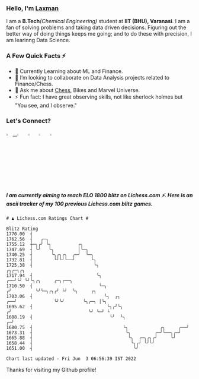   ### Hello, I'm [Laxman](https://laxman-lakhan.github.io)

I am a **B.Tech**_(Chemical Engineering)_ student at **IIT (BHU), Varanasi**. I am a fan of solving problems and taking data driven decisions. Figuring out the better way of doing things keeps me going; and to do these with precision, I am learinng Data Science.

### A Few Quick Facts ⚡️

- 🧐 Currently Learning about ML and Finance.
- 👯 I’m looking to collaborate on Data Analysis projects related to Finance/Chess.
- 💬 Ask me about [Chess](https://lichess.org/@/YourKingIsInDanger), Bikes and Marvel Universe.
- ⚡️ Fun fact: I have great observing skills, not like sherlock holmes but "You see, and I observe."

### Let's Connect?

<a href="mailto:laxmansingh.lakhan@gmail.com"> <img src="https://img.icons8.com/fluent/48/000000/gmail.png" width="3.5%"/> &nbsp;
[<img src="https://img.icons8.com/color/48/000000/linkedin.png" width="3.5%"/>](https://www.linkedin.com/in/laxman-lakhan/)  &nbsp;
[<img src="https://img.icons8.com/fluent/48/000000/facebook-new.png" width="3.5%"/>](https://www.facebook.com/s.laxmanlakhan/)  &nbsp;
[<img src="https://img.icons8.com/fluent/48/000000/instagram-new.png" width="3.5%"/>](https://www.instagram.com/laxman.lakhan/)  &nbsp;
[<img src="https://img.icons8.com/color/48/000000/twitter.png" width="3.5%"/>](https://twitter.com/laxman__lakhan)  &nbsp;

  
  ##### I am currently aiming to reach ELO 1800 blitz on Lichess.com ⚡. Here is an ascii tracker of my 100 previous Lichess.com blitz games.

  ```
  # ♟︎ Lichess.com Ratings Chart #
  
  Blitz Rating
 1770.00  ┤
 1762.56  ┤   ╭─╮
 1755.12  ┼─╮╭╯ ╰╮          ╭╮
 1747.69  ┤ ╰╯   ╰╮         │╰─╮
 1740.25  ┤       ╰╮╭╮╭╮  ╭─╯  ╰─╮
 1732.81  ┤        ╰╯╰╯╰──╯      ╰╮
 1725.38  ┤                       ╰╮                                           ╭╮╭─╮╭╮
 1717.94  ┤                        ╰╮                                       ╭──╯╰╯ ╰╯╰╮╭╮     ╭─╮╭──╮
 1710.50  ┤                         ╰─╮                                    ╭╯         ╰╯╰─╮╭╮╭╯ ╰╯  ╰╮     ╭╮
 1703.06  ┤                           ╰╮  ╭╮                            ╭──╯              ╰╯╰╯       ╰╮╭─╮ │╰╮
 1695.62  ┤                            ╰╮╭╯╰╮                          ╭╯                             ╰╯ ╰─╯ ╰
 1688.19  ┤                             ╰╯  ╰╮                       ╭─╯
 1680.75  ┤                                  ╰╮            ╭╮     ╭──╯
 1673.31  ┤                                   ╰╮         ╭─╯╰──╮╭─╯
 1665.88  ┤                                    ╰╮  ╭─╮╭╮╭╯     ╰╯
 1658.44  ┤                                     ╰╮╭╯ ╰╯╰╯
 1651.00  ┤                                      ╰╯

Chart last updated - Fri Jun  3 06:56:39 IST 2022  
  ```
  
  
Thanks for visiting my Github profile!
